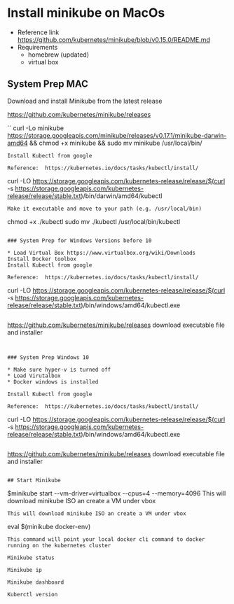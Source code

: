 # Install minikube on MacOs
* Reference linkhttps://github.com/kubernetes/minikube/blob/v0.15.0/README.md* Requirements	* homebrew (updated)	* virtual box## System Prep MAC
Download and install Minikube from the latest release

https://github.com/kubernetes/minikube/releases

``
curl -Lo minikube https://storage.googleapis.com/minikube/releases/v0.17.1/minikube-darwin-amd64 && chmod +x minikube && sudo mv minikube /usr/local/bin/
```
Install Kubectl from googleReference:  https://kubernetes.io/docs/tasks/kubectl/install/

```
curl -LO https://storage.googleapis.com/kubernetes-release/release/$(curl -s https://storage.googleapis.com/kubernetes-release/release/stable.txt)/bin/darwin/amd64/kubectl```Make it executable and move to your path (e.g. /usr/local/bin) ```
chmod +x ./kubectl
sudo mv ./kubectl /usr/local/bin/kubectl ```### System Prep for Windows Versions before 10

* Load Virtual Box https://www.virtualbox.org/wiki/Downloads
Install Docker toolbox
Install Kubectl from googleReference:  https://kubernetes.io/docs/tasks/kubectl/install/
```
curl -LO https://storage.googleapis.com/kubernetes-release/release/$(curl -s https://storage.googleapis.com/kubernetes-release/release/stable.txt)/bin/windows/amd64/kubectl.exe``````https://github.com/kubernetes/minikube/releases
download executable file and installer
```

 ### System Prep Windows 10* Make sure hyper-v is turned off
* Load Virutalbox
* Docker windows is installedInstall Kubectl from googleReference:  https://kubernetes.io/docs/tasks/kubectl/install/

```
curl -LO https://storage.googleapis.com/kubernetes-release/release/$(curl -s https://storage.googleapis.com/kubernetes-release/release/stable.txt)/bin/windows/amd64/kubectl.exe``````https://github.com/kubernetes/minikube/releases
download executable file and installer
```
## Start Minikube
``` 
$minikube start --vm-driver=virtualbox --cpus=4 --memory=4096
This will download minikube ISO an create a VM under vbox```This will download minikube ISO an create a VM under vbox```eval $(minikube docker-env)
```
This command will point your local docker cli command to docker running on the kubernetes cluster

Minikube status

Minikube ip

Minikube dashboard

Kuberctl version